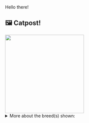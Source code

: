 Hello there!



## 🖼️ Catpost!

<sub>
    <img src="https://cdn2.thecatapi.com/images/Wq_eTQalE.jpg" height="256">
</sub>


<details>
<summary>More about the breed(s) shown:</summary>

Breed: Maine Coon

Description: They are known for their size and luxurious long coat Maine Coons are considered a gentle giant. The good-natured and affable Maine Coon adapts well to many lifestyles and personalities. She likes being with people and has the habit of following them around, but isn’t needy. Most Maine Coons love water and they can be quite good swimmers.

Links:
<ul>
  <li>CFA http://cfa.org/Breeds/BreedsKthruR/MaineCoon.aspx</li>
  <li>Wikipedia https://en.wikipedia.org/wiki/Maine_Coon</li>
</ul> 

</details>

